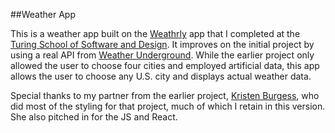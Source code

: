 ##Weather App

This is a weather app built on the [Weathrly](https://github.com/gness1804/weathrly) app that I completed at the [Turing School of Software and Design](https://www.turing.io/). It improves on the initial project by using a real API from [Weather Underground](https://www.wunderground.com/). While the earlier project only allowed the user to choose four cities and employed artificial data, this app allows the user to choose any U.S. city and displays actual weather data.

Special thanks to my partner from the earlier project, [Kristen Burgess](https://github.com/kristenburgess25), who did most of the styling for that project, much of which I retain in this version. She also pitched in for the JS and React.  
